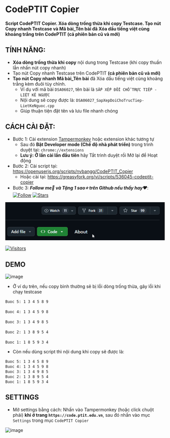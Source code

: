 # CodePTIT Copier

**Script CodePTIT Copier. Xóa dòng trống thừa khi copy Testcase. Tạo nút Copy nhanh Testcase và Mã bài_Tên bài đã Xóa dấu tiếng việt cùng khoảng trắng trên CodePTIT (cả phiên bản cũ và mới)**

## TÍNH NĂNG:

- **Xóa dòng trống thừa khi copy** nội dung trong Testcase (khi copy thuần lẫn nhấn nút copy nhanh)
- Tạo nút Copy nhanh Testcase trên CodePTIT **(cả phiên bản cũ và mới)**
- **Tạo nút Copy nhanh Mã bài_Tên bài** đã Xóa dấu tiếng việt cùng khoảng trắng kèm đuôi tùy chỉnh.
  - Ví dụ với mã bài `DSA06027`, tên bài là `SẮP XẾP ĐỔI CHỖ TRỰC TIẾP - LIỆT KÊ NGƯỢC`
  - Nội dung sẽ copy được là: `DSA06027_SapXepDoiChoTrucTiep-LietKeNguoc.cpp`
  - Giúp thuận tiện đặt tên và lưu file nhanh chóng

## CÁCH CÀI ĐẶT:

- Bước 1: Cài extension [Tampermonkey](https://chromewebstore.google.com/detail/tampermonkey/dhdgffkkebhmkfjojejmpbldmpobfkfo) hoặc extension khác tương tự
  - Sau đó **Bật Developer mode (Chế độ nhà phát triển)** trong trình duyệt tại: `chrome://extensions`
  - **Lưu ý: Ở lần cài lần đầu tiên** hãy Tắt trình duyệt rồi Mở lại để Hoạt động
- Bước 2: Cài script tại: https://openuserjs.org/scripts/nvbangg/CodePTIT_Copier
  - Hoặc cài tại: https://greasyfork.org/vi/scripts/536045-codeptit-copier
- Bước 3: **_Follow me👀 và Tặng 1 sao⭐ trên Github nếu thấy hay❤️_**: [![Follow](https://img.shields.io/github/followers/nvbangg?label=Follow&style=social)](https://github.com/nvbangg) [![Stars](https://img.shields.io/github/stars/nvbangg/CodePTIT_Copier?style=social)](https://github.com/nvbangg/CodePTIT_Copier)

![star](https://raw.githubusercontent.com/nvbangg/CodePTIT_Copier/main/star.gif)

[![Visitors](https://api.visitorbadge.io/api/visitors?path=https%3A%2F%2Fgithub.com%2Fnvbangg%2FCodePTIT_Copier&countColor=%232ccce4)](https://visitorbadge.io/status?path=https%3A%2F%2Fgithub.com%2Fnvbangg%2FCodePTIT_Copier)

## DEMO

![image](https://github.com/user-attachments/assets/058fcf8c-a3d8-46c7-9a45-16cca2e1ec47)

- Ở ví dụ trên, nếu copy bình thường sẽ bị lỗi dòng trống thừa, gây lỗi khi chạy testcase

```
Buoc 5: 1 3 4 5 8 9

Buoc 4: 1 3 4 5 9 8

Buoc 3: 1 3 4 9 8 5

Buoc 2: 1 3 8 9 5 4

Buoc 1: 1 8 5 9 3 4
```

- Còn nếu dùng script thì nội dung khi copy sẽ được là:

```
Buoc 5: 1 3 4 5 8 9
Buoc 4: 1 3 4 5 9 8
Buoc 3: 1 3 4 9 8 5
Buoc 2: 1 3 8 9 5 4
Buoc 1: 1 8 5 9 3 4
```

## SETTINGS

- Mở settings bằng cách: Nhấn vào Tampermonkey (hoặc click chuột phải) **khi ở trang `https://code.ptit.edu.vn`**, sau đó nhấn vào mục `Settings` trong mục `CodePTIT Copier`

![image](https://github.com/user-attachments/assets/7f95fe0b-7909-4f00-a1be-32d8f75298f2)
